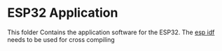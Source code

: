 # ESP32 Application

This folder Contains the application software for the ESP32.
The [esp idf](https://github.com/espressif/esp-idf) needs to be used for cross compiling
